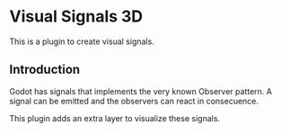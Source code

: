 # Visual Signals 3D

This is a plugin to create visual signals.

## Introduction

Godot has signals that implements the very known Observer pattern. A signal can be emitted and the observers can react in consecuence.

This plugin adds an extra layer to visualize these signals. 
